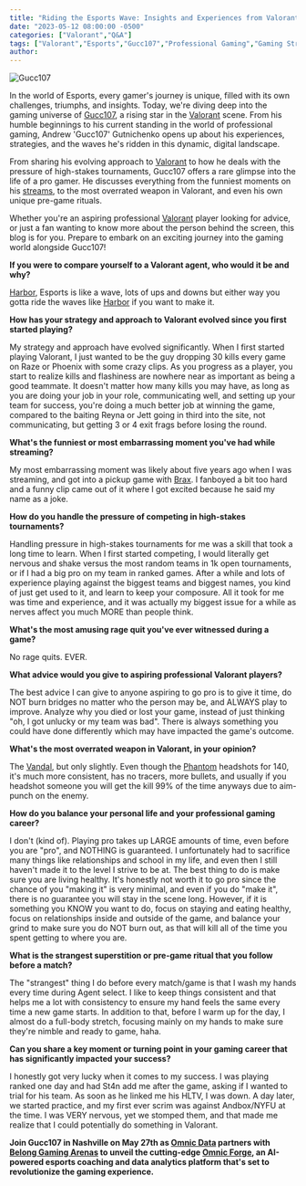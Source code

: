 ```yaml
---
title: "Riding the Esports Wave: Insights and Experiences from Valorant Pro Gucc107"
date: "2023-05-12 08:00:00 -0500"
categories: ["Valorant","Q&A"]
tags: ["Valorant","Esports","Gucc107","Professional Gaming","Gaming Strategy","Gaming Career","High-Stakes Tournaments","Gaming Advice","Game strategy","Pro gaming tips"]
author:
---
```


![Gucc107](/2023-05-12-Riding-the-Esports-Wave-Insights-and-Experiences-from-Valorant-Pro-Gucc107.png)

In the world of Esports, every gamer's journey is unique, filled with its own challenges, triumphs, and insights. Today, we're diving deep into the gaming universe of [Gucc107](https://twitter.com/Gucc107), a rising star in the [Valorant](https://playvalorant.com/en-us/) scene. From his humble beginnings to his current standing in the world of professional gaming, Andrew 'Gucc107' Gutnichenko opens up about his experiences, strategies, and the waves he's ridden in this dynamic, digital landscape.

From sharing his evolving approach to [Valorant](https://playvalorant.com/en-us/) to how he deals with the pressure of high-stakes tournaments, Gucc107 offers a rare glimpse into the life of a pro gamer. He discusses everything from the funniest moments on his [streams](https://www.twitch.tv/gucc107), to the most overrated weapon in Valorant, and even his own unique pre-game rituals.

Whether you're an aspiring professional [Valorant](https://playvalorant.com/en-us/) player looking for advice, or just a fan wanting to know more about the person behind the screen, this blog is for you. Prepare to embark on an exciting journey into the gaming world alongside Gucc107!

**If you were to compare yourself to a Valorant agent, who would it be and why?**

[Harbor](https://playvalorant.com/en-us/agents/harbor/), Esports is like a wave, lots of ups and downs but either way you gotta ride the waves like [Harbor](https://playvalorant.com/en-us/agents/harbor/) if you want to make it.

**How has your strategy and approach to Valorant evolved since you first started playing?**

My strategy and approach have evolved significantly. When I first started playing Valorant, I just wanted to be the guy dropping 30 kills every game on Raze or Phoenix with some crazy clips. As you progress as a player, you start to realize kills and flashiness are nowhere near as important as being a good teammate. It doesn't matter how many kills you may have, as long as you are doing your job in your role, communicating well, and setting up your team for success, you're doing a much better job at winning the game, compared to the baiting Reyna or Jett going in third into the site, not communicating, but getting 3 or 4 exit frags before losing the round.

**What's the funniest or most embarrassing moment you've had while streaming?**

My most embarrassing moment was likely about five years ago when I was streaming, and got into a pickup game with [Brax](https://twitter.com/brax1wnl). I fanboyed a bit too hard and a funny clip came out of it where I got excited because he said my name as a joke.

**How do you handle the pressure of competing in high-stakes tournaments?**

Handling pressure in high-stakes tournaments for me was a skill that took a long time to learn. When I first started competing, I would literally get nervous and shake versus the most random teams in 1k open tournaments, or if I had a big pro on my team in ranked games. After a while and lots of experience playing against the biggest teams and biggest names, you kind of just get used to it, and learn to keep your composure. All it took for me was time and experience, and it was actually my biggest issue for a while as nerves affect you much MORE than people think.

**What's the most amusing rage quit you've ever witnessed during a game?**

No rage quits. EVER.

**What advice would you give to aspiring professional Valorant players?**

The best advice I can give to anyone aspiring to go pro is to give it time, do NOT burn bridges no matter who the person may be, and ALWAYS play to improve. Analyze why you died or lost your game, instead of just thinking "oh, I got unlucky or my team was bad". There is always something you could have done differently which may have impacted the game's outcome.

**What's the most overrated weapon in Valorant, in your opinion?**

The [Vandal](https://valorant.fandom.com/wiki/Vandal), but only slightly. Even though the [Phantom](https://valorant.fandom.com/wiki/Phantom) headshots for 140, it's much more consistent, has no tracers, more bullets, and usually if you headshot someone you will get the kill 99% of the time anyways due to aim-punch on the enemy.

**How do you balance your personal life and your professional gaming career?**

I don't (kind of). Playing pro takes up LARGE amounts of time, even before you are "pro", and NOTHING is guaranteed. I unfortunately had to sacrifice many things like relationships and school in my life, and even then I still haven't made it to the level I strive to be at. The best thing to do is make sure you are living healthy. It's honestly not worth it to go pro since the chance of you "making it" is very minimal, and even if you do "make it", there is no guarantee you will stay in the scene long. However, if it is something you KNOW you want to do, focus on staying and eating healthy, focus on relationships inside and outside of the game, and balance your grind to make sure you do NOT burn out, as that will kill all of the time you spent getting to where you are.

**What is the strangest superstition or pre-game ritual that you follow before a match?**

The "strangest" thing I do before every match/game is that I wash my hands every time during Agent select. I like to keep things consistent and that helps me a lot with consistency to ensure my hand feels the same every time a new game starts. In addition to that, before I warm up for the day, I almost do a full-body stretch, focusing mainly on my hands to make sure they're nimble and ready to game, haha.

**Can you share a key moment or turning point in your gaming career that has significantly impacted your success?**

I honestly got very lucky when it comes to my success. I was playing ranked one day and had St4n add me after the game, asking if I wanted to trial for his team. As soon as he linked me his HLTV, I was down. A day later, we started practice, and my first ever scrim was against Andbox/NYFU at the time. I was VERY nervous, yet we stomped them, and that made me realize that I could potentially do something in Valorant.

**Join Gucc107 in Nashville on May 27th as [Omnic Data](https://www.omnic.ai/) partners with [Belong Gaming Arenas](https://us.belong.gg/) to unveil the cutting-edge [Omnic Forge](https://forge.omnic.ai/), an AI-powered esports coaching and data analytics platform that's set to revolutionize the gaming experience.**